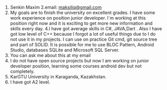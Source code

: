 1. Senkin Maxim
2.email: maksiliq@gmail.com
3. My goals are to finish the university on excellent grades. I have some work experience on position junior developer. I`m working at
this position right now and it is exciting to get more new information and skills every day.
4.I have got average skills in C#, JAVA,Dart . Also I have got low level of C++ because I forgot a lot of useful things due to I do not use it in my projects. 
 I can use on practice Git cmd, git source tree and part of SOLID. It is possible for me to use BLOC Pattern, Android Studio, databases SQLite and Microsoft SQL Server.
5. You can ask me about this at my email
6. I do not have open source projects but now I am working on junior developer position, learning some courses android dev but not completely.
7. KarGTU University in Karaganda, Kazakhstan.
8. I have got A2 level.

